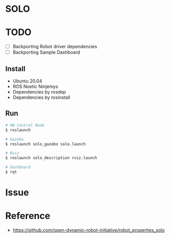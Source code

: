 # SOLO

# TODO
- [ ] Backporting Robot driver dependencies
- [ ] Backporting Sample Dashboard

## Install
- Ubuntu 20.04
- ROS Noetic Ninjemys
- Dependencies by rosdep
- Dependencies by rosinstall

## Run
```sh
# HW Control Node
$ roslaunch

# Gazebo
$ roslaunch solo_gazebo solo.launch

# Rviz
$ roslaunch solo_description rviz.launch

# Dashboard
$ rqt
```

# Issue

# Reference
- https://github.com/open-dynamic-robot-initiative/robot_properties_solo
